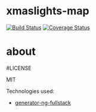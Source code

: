 # xmaslights-map
[![Build Status](https://secure.travis-ci.org/leighghunt/xmaslights-map.png?branch=master)](https://travis-ci.org/leighghunt/xmaslights-map)
[![Coverage Status](https://coveralls.io/repos/leighghunt/xmaslights-map/badge.svg?branch=master)](https://coveralls.io/r/leighghunt/xmaslights-map/?branch=master)

# about

#LICENSE

MIT

Technologies used:
- [generator-ng-fullstack](https://github.com/ericmdantas/generator-ng-fullstack)